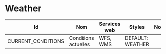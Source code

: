 # Weather

Id | Nom | Services web | Styles | Notes
---|-----|--------------|--------|------
CURRENT_CONDITIONS | Conditions actuelles | WFS, WMS     | DEFAULT: WEATHER |      

